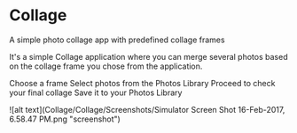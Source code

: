 # Collage
A simple photo collage app with predefined collage frames

It's a simple Collage application where you can merge several photos based on the collage frame you chose from the application.

Choose a frame
Select photos from the Photos Library
Proceed to check your final collage
Save it to your Photos Library

![alt text](Collage/Collage/Screenshots/Simulator Screen Shot 16-Feb-2017, 6.58.47 PM.png "screenshot")
